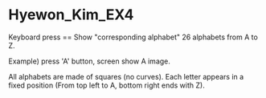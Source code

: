 # Hyewon_Kim_EX4

 Keyboard press == Show "corresponding alphabet"
 26 alphabets from A to Z.
 
 Example) press 'A' button, screen show A image.
 
 All alphabets are made of squares (no curves).
 Each letter appears in a fixed position (From top left to A, bottom right ends with Z).
